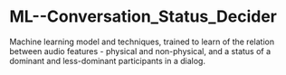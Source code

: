 # ML--Conversation_Status_Decider
Machine learning model and techniques, trained to learn of the relation between audio features - physical and non-physical, and a status of a dominant and less-dominant participants in a dialog.

